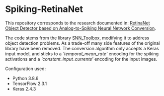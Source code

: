 # Spiking-RetinaNet

This repository corresponds to the research documented in: [RetinaNet Object Detector based on Analog-to-Spiking Neural Network Conversion](https://arxiv.org/abs/2106.05624).

The code stems from the library [SNN_Toolbox](https://github.com/NeuromorphicProcessorProject/snn_toolbox), modifying it to address object detection problems.
As a trade-off many side features of the original library have been removed. The conversion algorithm only accepts a Keras input model, and sticks to a _'temporal_mean_rate'_ encoding for the spiking activations and a _'constant_input_currents'_ encoding for the input images.

Configuration used:
* Python       3.8.6
* TensorFlow   2.3.1
* Keras        2.4.3
